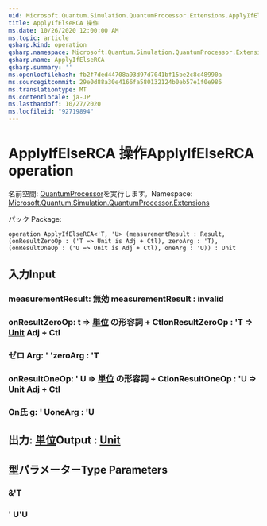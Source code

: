 ```yaml
---
uid: Microsoft.Quantum.Simulation.QuantumProcessor.Extensions.ApplyIfElseRCA
title: ApplyIfElseRCA 操作
ms.date: 10/26/2020 12:00:00 AM
ms.topic: article
qsharp.kind: operation
qsharp.namespace: Microsoft.Quantum.Simulation.QuantumProcessor.Extensions
qsharp.name: ApplyIfElseRCA
qsharp.summary: ''
ms.openlocfilehash: fb2f7ded44708a93d97d7041bf15be2c8c48990a
ms.sourcegitcommit: 29e0d88a30e4166fa580132124b0eb57e1f0e986
ms.translationtype: MT
ms.contentlocale: ja-JP
ms.lasthandoff: 10/27/2020
ms.locfileid: "92719894"
---
```

# <a name="applyifelserca-operation"></a><span data-ttu-id="54e12-102">ApplyIfElseRCA 操作</span><span class="sxs-lookup"><span data-stu-id="54e12-102">ApplyIfElseRCA operation</span></span>

<span data-ttu-id="54e12-103">名前空間: [QuantumProcessor](xref:Microsoft.Quantum.Simulation.QuantumProcessor.Extensions)を実行します。</span><span class="sxs-lookup"><span data-stu-id="54e12-103">Namespace: [Microsoft.Quantum.Simulation.QuantumProcessor.Extensions](xref:Microsoft.Quantum.Simulation.QuantumProcessor.Extensions)</span></span>

<span data-ttu-id="54e12-104">パック [](https://nuget.org/packages/)</span><span class="sxs-lookup"><span data-stu-id="54e12-104">Package: [](https://nuget.org/packages/)</span></span>




```qsharp
operation ApplyIfElseRCA<'T, 'U> (measurementResult : Result, (onResultZeroOp : ('T => Unit is Adj + Ctl), zeroArg : 'T), (onResultOneOp : ('U => Unit is Adj + Ctl), oneArg : 'U)) : Unit
```


## <a name="input"></a><span data-ttu-id="54e12-105">入力</span><span class="sxs-lookup"><span data-stu-id="54e12-105">Input</span></span>

### <a name="measurementresult--__invalidresult__"></a><span data-ttu-id="54e12-106">measurementResult: __無効 <Result>__</span><span class="sxs-lookup"><span data-stu-id="54e12-106">measurementResult : __invalid<Result>__</span></span>




### <a name="onresultzeroop--t--unit-adj--ctl"></a><span data-ttu-id="54e12-107">onResultZeroOp: t => [単位](xref:microsoft.quantum.lang-ref.unit) の形容詞 + Ctl</span><span class="sxs-lookup"><span data-stu-id="54e12-107">onResultZeroOp : 'T => [Unit](xref:microsoft.quantum.lang-ref.unit) Adj + Ctl</span></span>




### <a name="zeroarg--t"></a><span data-ttu-id="54e12-108">ゼロ Arg: ' '</span><span class="sxs-lookup"><span data-stu-id="54e12-108">zeroArg : 'T</span></span>




### <a name="onresultoneop--u--unit-adj--ctl"></a><span data-ttu-id="54e12-109">onResultOneOp: ' U => [単位](xref:microsoft.quantum.lang-ref.unit) の形容詞 + Ctl</span><span class="sxs-lookup"><span data-stu-id="54e12-109">onResultOneOp : 'U => [Unit](xref:microsoft.quantum.lang-ref.unit) Adj + Ctl</span></span>




### <a name="onearg--u"></a><span data-ttu-id="54e12-110">On氏 g: ' U</span><span class="sxs-lookup"><span data-stu-id="54e12-110">oneArg : 'U</span></span>





## <a name="output--unit"></a><span data-ttu-id="54e12-111">出力: [単位](xref:microsoft.quantum.lang-ref.unit)</span><span class="sxs-lookup"><span data-stu-id="54e12-111">Output : [Unit](xref:microsoft.quantum.lang-ref.unit)</span></span>



## <a name="type-parameters"></a><span data-ttu-id="54e12-112">型パラメーター</span><span class="sxs-lookup"><span data-stu-id="54e12-112">Type Parameters</span></span>

### <a name="t"></a><span data-ttu-id="54e12-113">&</span><span class="sxs-lookup"><span data-stu-id="54e12-113">'T</span></span>


### <a name="u"></a><span data-ttu-id="54e12-114">' U</span><span class="sxs-lookup"><span data-stu-id="54e12-114">'U</span></span>

